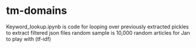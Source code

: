 # tm-domains

Keyword_lookup.ipynb is code for looping over previously extracted pickles to extract filtered json files
random sample is 10,000 random articles for Jan to play with (tf-idf)
